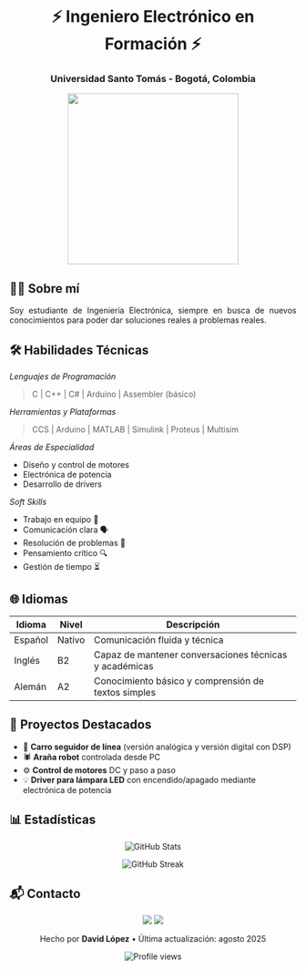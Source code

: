 <h1 align="center">⚡ Ingeniero Electrónico en Formación ⚡</h1>
<h3 align="center">Universidad Santo Tomás - Bogotá, Colombia</h3>
<div align="center">
  <img src="https://media.giphy.com/media/L1R1tvI9svkIWwpVYr/giphy.gif" width="300"/>
</div>



## 👨‍🎓 Sobre mí
<p align="justify">
Soy estudiante de Ingeniería Electrónica, siempre en busca de nuevos conocimientos para poder dar soluciones reales a problemas reales.
</p>



## 🛠 Habilidades Técnicas

*Lenguajes de Programación*
> C | C++ | C# | Arduino | Assembler (básico)

*Herramientas y Plataformas*
> CCS | Arduino | MATLAB | Simulink | Proteus | Multisim

*Áreas de Especialidad*
- Diseño y control de motores
- Electrónica de potencia
- Desarrollo de drivers

*Soft Skills*

- Trabajo en equipo 🤝
- Comunicación clara 🗣
- Resolución de problemas 🧩
- Pensamiento crítico 🔍
- Gestión de tiempo ⏳



## 🌐 Idiomas

| Idioma   | Nivel | Descripción |
|----------|-------|-------------|
| Español  | Nativo | Comunicación fluida y técnica |
| Inglés   | B2    | Capaz de mantener conversaciones técnicas y académicas |
| Alemán   | A2    | Conocimiento básico y comprensión de textos simples |


## 🚀 Proyectos Destacados
- 🚗 **Carro seguidor de línea** (versión analógica y versión digital con DSP)
- 🕷 **Araña robot** controlada desde PC
- ⚙ **Control de motores** DC y paso a paso
- 💡 **Driver para lámpara LED** con encendido/apagado mediante electrónica de potencia



## 📊 Estadísticas
<p align="center">
  <img src="https://github-readme-stats.vercel.app/api?username=LopezzzDavid&show_icons=true&theme=tokyonight" alt="GitHub Stats" />
</p>
<p align="center">
  <img src="https://github-readme-streak-stats.herokuapp.com/?user=LopezzzDavid&theme=tokyonight" alt="GitHub Streak" />
</p>



## 📬 Contacto

<p align="center">
  <a href="mailto:maldonado.santiago289@gmail.com"><img src="https://img.shields.io/badge/Email-D14836?style=for-the-badge&logo=gmail&logoColor=white"></a>
  <a href="https://linkedin.com/in/david-santiago-lópez-maldonado-5601031b2/"><img src="https://img.shields.io/badge/-LinkedIn-blue?style=for-the-badge&logo=linkedin&logoColor=white"></a>
</p>



<p align="center">
  Hecho por <strong>David López</strong> • Última actualización: agosto 2025
</p>



<p align="center">
  <img src="https://komarev.com/ghpvc/?username=LopezzzDavid&color=blueviolet&style=flat-square" alt="Profile views"/>
</p>
